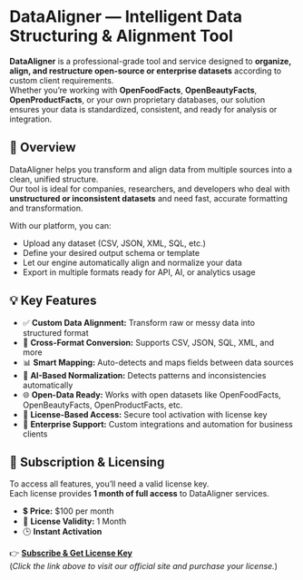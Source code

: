 # DataAligner — Intelligent Data Structuring & Alignment Tool

**DataAligner** is a professional-grade tool and service designed to **organize, align, and restructure open-source or enterprise datasets** according to custom client requirements.  
Whether you’re working with **OpenFoodFacts**, **OpenBeautyFacts**, **OpenProductFacts**, or your own proprietary databases, our solution ensures your data is standardized, consistent, and ready for analysis or integration.


## 🚀 Overview

DataAligner helps you transform and align data from multiple sources into a clean, unified structure.  
Our tool is ideal for companies, researchers, and developers who deal with **unstructured or inconsistent datasets** and need fast, accurate formatting and transformation.

With our platform, you can:
- Upload any dataset (CSV, JSON, XML, SQL, etc.)
- Define your desired output schema or template
- Let our engine automatically align and normalize your data
- Export in multiple formats ready for API, AI, or analytics usage


## 💡 Key Features

- ✅ **Custom Data Alignment:** Transform raw or messy data into structured format  
- 🔄 **Cross-Format Conversion:** Supports CSV, JSON, SQL, XML, and more  
- 📊 **Smart Mapping:** Auto-detects and maps fields between data sources  
- 🧠 **AI-Based Normalization:** Detects patterns and inconsistencies automatically  
- 🌐 **Open-Data Ready:** Works with open datasets like OpenFoodFacts, OpenBeautyFacts, OpenProductFacts, etc.  
- 🔐 **License-Based Access:** Secure tool activation with license key  
- 💼 **Enterprise Support:** Custom integrations and automation for business clients  


## 🧾 Subscription & Licensing

To access all features, you’ll need a valid license key.  
Each license provides **1 month of full access** to DataAligner services.

- 💲 **Price:** $100 per month  
- 🔑 **License Validity:** 1 Month  
- 🕒 **Instant Activation**

👉 **[Subscribe & Get License Key](https://dataflow.xo.je)**  
(*Click the link above to visit our official site and purchase your license.*)


